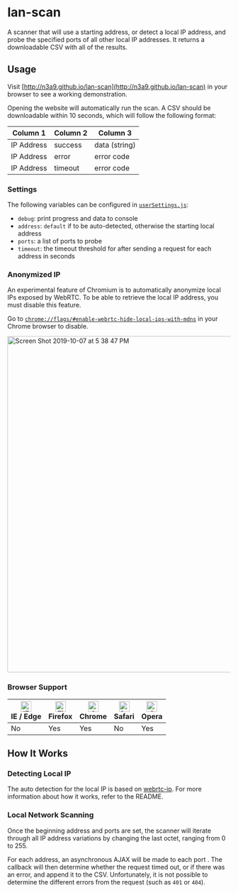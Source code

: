 # lan-scan

A scanner that will use a starting address, or detect a local IP address, and probe the specified ports of all other local IP addresses. It returns a downloadable CSV with all of the results.

## Usage

Visit [http://n3a9.github.io/lan-scan](http://n3a9.github.io/lan-scan) in your browser to see a working demonstration.

Opening the website will automatically run the scan. A CSV should be downloadable within 10 seconds, which will follow the following format:

| Column 1   | Column 2 | Column 3      |
| ---------- | -------- | ------------- |
| IP Address | success  | data (string) |
| IP Address | error    | error code    |
| IP Address | timeout  | error code    |

### Settings

The following variables can be configured in [`userSettings.js`](https://github.com/n3a9/lan-scan/blob/master/js/userSettings.js):

- `debug`: print progress and data to console
- `address`: `default` if to be auto-detected, otherwise the starting local address
- `ports`: a list of ports to probe
- `timeout`: the timeout threshold for after sending a request for each address in seconds

### Anonymized IP

An experimental feature of Chromium is to automatically anonymize local IPs exposed by WebRTC. To be able to retrieve the local IP address, you must disable this feature.

Go to [`chrome://flags/#enable-webrtc-hide-local-ips-with-mdns`](chrome://flags/#enable-webrtc-hide-local-ips-with-mdns) in your Chrome browser to disable.

<img width="758" alt="Screen Shot 2019-10-07 at 5 38 47 PM" src="https://user-images.githubusercontent.com/7104017/66354088-6fcabf80-e929-11e9-8cb4-8028538e31d1.png">

### Browser Support

| [<img src="https://raw.githubusercontent.com/alrra/browser-logos/master/src/edge/edge_48x48.png" alt="IE / Edge" width="24px" height="24px" />](http://godban.github.io/browsers-support-badges/)<br>IE / Edge | [<img src="https://raw.githubusercontent.com/alrra/browser-logos/master/src/firefox/firefox_48x48.png" alt="Firefox" width="24px" height="24px" />](http://godban.github.io/browsers-support-badges/)<br>Firefox | [<img src="https://raw.githubusercontent.com/alrra/browser-logos/master/src/chrome/chrome_48x48.png" alt="Chrome" width="24px" height="24px" />](http://godban.github.io/browsers-support-badges/)<br>Chrome | [<img src="https://raw.githubusercontent.com/alrra/browser-logos/master/src/safari/safari_48x48.png" alt="Safari" width="24px" height="24px" />](http://godban.github.io/browsers-support-badges/)<br>Safari | [<img src="https://raw.githubusercontent.com/alrra/browser-logos/master/src/opera/opera_48x48.png" alt="Opera" width="24px" height="24px" />](http://godban.github.io/browsers-support-badges/)<br>Opera |
| -------------------------------------------------------------------------------------------------------------------------------------------------------------------------------------------------------------- | ---------------------------------------------------------------------------------------------------------------------------------------------------------------------------------------------------------------- | ------------------------------------------------------------------------------------------------------------------------------------------------------------------------------------------------------------ | ------------------------------------------------------------------------------------------------------------------------------------------------------------------------------------------------------------ | -------------------------------------------------------------------------------------------------------------------------------------------------------------------------------------------------------- |
| No                                                                                                                                                                                                             | Yes                                                                                                                                                                                                              | Yes                                                                                                                                                                                                          | No                                                                                                                                                                                                           | Yes                                                                                                                                                                                                      |

## How It Works

### Detecting Local IP

The auto detection for the local IP is based on [webrtc-ip](https://github.com/n3a9/webrtc-ip). For more information about how it works, refer to the README.

### Local Network Scanning

Once the beginning address and ports are set, the scanner will iterate through all IP address variations by changing the last octet, ranging from 0 to 255.

For each address, an asynchronous AJAX will be made to each port . The callback will then determine whether the request timed out, or if there was an error, and append it to the CSV. Unfortunately, it is not possible to determine the different errors from the request (such as `401` or `404`).
